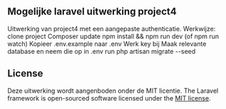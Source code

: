 ## Mogelijke laravel uitwerking project4
Uitwerking van project4 met een aangepaste authenticatie.
Werkwijze:
clone project
Composer update
npm install && npm run dev (of npm run watch)
Kopieer .env.example naar .env
Werk key bij
Maak relevante database en neem die op in .env
run php artisan migrate --seed

## License
Deze uitwerking wordt aangenboden onder de MIT licentie.
The Laravel framework is open-sourced software licensed under the [MIT license](https://opensource.org/licenses/MIT).
